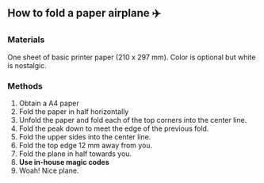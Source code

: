 ## How to fold a paper airplane :airplane:

### Materials
One sheet of basic printer paper (210 x 297 mm). Color is optional but white is nostalgic.

### Methods
1. Obtain a A4 paper
2. Fold the paper in half horizontally
3. Unfold the paper and fold each of the top corners into the center line.
4. Fold the peak down to meet the edge of the previous fold.
5. Fold the upper sides into the center line.
6. Fold the top edge 12 mm away from you.
7. Fold the plane in half towards you.
8. **Use in-house magic codes**
9. Woah! Nice plane.

